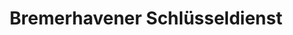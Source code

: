---
title: "Bremerhavener Schlüsseldienst"
url: /bremerhaven/bremerhavener-schluesseldienst/
shop: Kopieren
---